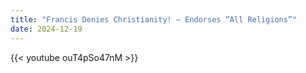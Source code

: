 ```yaml
---
title: "Francis Denies Christianity! – Endorses “All Religions”"
date: 2024-12-19
---
```


{{< youtube ouT4pSo47nM >}}
